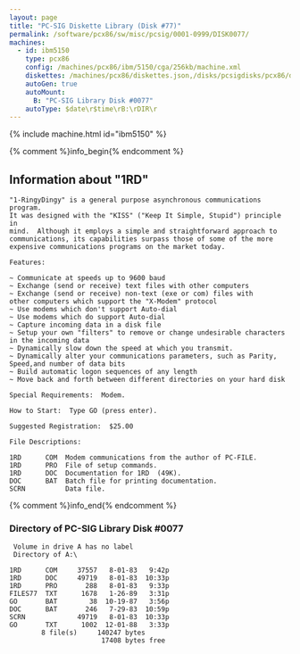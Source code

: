 ```yaml
---
layout: page
title: "PC-SIG Diskette Library (Disk #77)"
permalink: /software/pcx86/sw/misc/pcsig/0001-0999/DISK0077/
machines:
  - id: ibm5150
    type: pcx86
    config: /machines/pcx86/ibm/5150/cga/256kb/machine.xml
    diskettes: /machines/pcx86/diskettes.json,/disks/pcsigdisks/pcx86/diskettes.json
    autoGen: true
    autoMount:
      B: "PC-SIG Library Disk #0077"
    autoType: $date\r$time\rB:\rDIR\r
---
```


{% include machine.html id="ibm5150" %}

{% comment %}info_begin{% endcomment %}

## Information about "1RD"

    "1-RingyDingy" is a general purpose asynchronous communications program.
    It was designed with the "KISS" ("Keep It Simple, Stupid") principle in
    mind.  Although it employs a simple and straightforward approach to
    communications, its capabilities surpass those of some of the more
    expensive communications programs on the market today.
    
    Features:
    
    ~ Communicate at speeds up to 9600 baud
    ~ Exchange (send or receive) text files with other computers
    ~ Exchange (send or receive) non-text (exe or com) files with
    other computers which support the "X-Modem" protocol
    ~ Use modems which don't support Auto-dial
    ~ Use modems which do support Auto-dial
    ~ Capture incoming data in a disk file
    ~ Setup your own "filters" to remove or change undesirable characters
    in the incoming data
    ~ Dynamically slow down the speed at which you transmit.
    ~ Dynamically alter your communications parameters, such as Parity,
    Speed,and number of data bits
    ~ Build automatic logon sequences of any length
    ~ Move back and forth between different directories on your hard disk
    
    Special Requirements:  Modem.
    
    How to Start:  Type GO (press enter).
    
    Suggested Registration:  $25.00
    
    File Descriptions:
    
    1RD      COM  Modem communications from the author of PC-FILE.
    1RD      PRO  File of setup commands.
    1RD      DOC  Documentation for 1RD  (49K).
    DOC      BAT  Batch file for printing documentation.
    SCRN          Data file.
{% comment %}info_end{% endcomment %}


### Directory of PC-SIG Library Disk #0077

     Volume in drive A has no label
     Directory of A:\

    1RD      COM     37557   8-01-83   9:42p
    1RD      DOC     49719   8-01-83  10:33p
    1RD      PRO       288   8-01-83   9:33p
    FILES77  TXT      1678   1-26-89   3:31p
    GO       BAT        38  10-19-87   3:56p
    DOC      BAT       246   7-29-83  10:59p
    SCRN             49719   8-01-83  10:33p
    GO       TXT      1002  12-01-88   3:33p
            8 file(s)     140247 bytes
                           17408 bytes free
